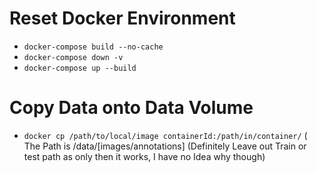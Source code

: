 # Reset Docker Environment
* `docker-compose build --no-cache`
* `docker-compose down -v`
* `docker-compose up --build`

# Copy Data onto Data Volume
* `docker cp /path/to/local/image containerId:/path/in/container/` (
 The Path is /data/[images/annotations] (Definitely Leave out Train or test path as only then it works,
                                          I have no Idea why though)